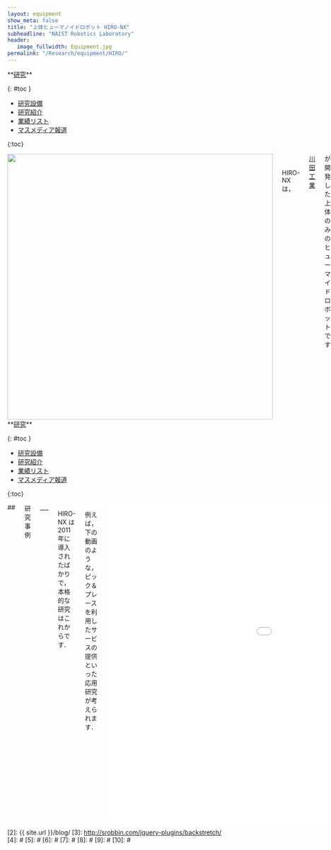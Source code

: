 ```yaml
---
layout: equipment
show_meta: false
title: "上体ヒューマノイドロボット HIRO-NX"
subheadline: "NAIST Robotics Laboratory"
header:
   image_fullwidth: Equipment.jpg
permalink: "/Research/equipment/HIRO/"
---
```


<div class="row">
<div class="medium-4 medium-push-8 columns" markdown="1">
<div class="panel radius" markdown="1">
**<a href="{{ site.url }}{{ site.baseurl }}/Research/">研究</a>**

{: #toc }
*  <a href="{{ site.url }}{{ site.baseurl }}/Research/equipment/">研究設備</a>  
*  <a href="{{ site.url }}{{ site.baseurl }}/Research/topics/">研究紹介</a>  
*  <a href="{{ site.url }}{{ site.baseurl }}/Research/publication/">業績リスト</a>  
*  <a href="{{ site.url }}{{ site.baseurl }}/Research/press/">マスメディア報道</a>  

{:toc}
</div>
</div><!-- /.medium-4.columns -->

<div class="medium-8 medium-pull-4 columns" markdown="1">
<div style="text-align:center">
<img class="t50" src="{{ site.urlimg }}HIRO-NX.jpg" alt="" style="width: 600px;" style="height: 350px;">
</div>
<br/>
<br/>
HIRO-NX は，<a href="https://www.kawada.co.jp/">川田工業</a>が開発した，上体のみのヒューマノイドロボットです．

全身の自由度は，首部:2，腕部:6（x2），腰部:1の計15自由度です． さらに，手先に左右各4自由度のグリッパが装着されています．


</div>
</div><!-- /.row -->

<div class="row">
<div class="medium-4 medium-push-8 columns" markdown="1">
<div class="panel radius" markdown="1">
**<a href="{{ site.url }}{{ site.baseurl }}/Research/">研究</a>**

{: #toc }
*  <a href="{{ site.url }}{{ site.baseurl }}/Research/equipment/">研究設備</a>  
*  <a href="{{ site.url }}{{ site.baseurl }}/Research/topics/">研究紹介</a>  
*  <a href="{{ site.url }}{{ site.baseurl }}/Research/publication/">業績リスト</a>  
*  <a href="{{ site.url }}{{ site.baseurl }}/Research/press/">マスメディア報道</a>  

{:toc}
</div>
</div><!-- /.medium-4.columns -->

<div class="medium-8 medium-pull-4 columns" markdown="1">
## <span style="font-size: 100%">研究事例</span>
___

HIRO-NX は2011年に導入されたばかりで，本格的な研究はこれからです．

例えば，下の動画のような，ピック＆プレースを利用したサービスの提供といった応用研究が考えられます．
 
<div style="text-align:center">
<div class="flex-video">
        <iframe width="1280" height="720" src="//www.youtube.com/embed/mWfXCsQfo-0" frameborder="0" allowfullscreen></iframe>
</div>
</div>
<br/>
2013年には菓子の店頭販売をイメージしたデモを行いました．ここでは人の認識，人とのインタラクション，菓子の認識とハンドリングを行っています．
<div style="text-align:center">
<div class="flex-video">
        <iframe width="1280" height="720" src="//www.youtube.com/embed/T2C5kk-SmQg" frameborder="0" allowfullscreen></iframe>
</div>
</div>
<br/>
また，2014年からHIROの頭部に設置された2つのカメラを用いて3次元環境認識の研究を行っています.

## <span style="font-size: 100%">キーワード</span>
___
ヒューマノイドロボット，サービスロボット，インタラクション，ビジュアルサーボ
</div> 
</div><!-- /.row -->



 [1]: http://kramdown.gettalong.org/converter/html.html#toc
 [2]: {{ site.url }}/blog/
 [3]: http://srobbin.com/jquery-plugins/backstretch/
 [4]: #
 [5]: #
 [6]: #
 [7]: #
 [8]: #
 [9]: #
 [10]: #
